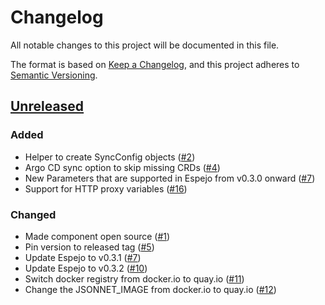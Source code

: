 # Changelog
All notable changes to this project will be documented in this file.

The format is based on [Keep a Changelog](https://keepachangelog.com/en/1.0.0/),
and this project adheres to [Semantic Versioning](https://semver.org/spec/v2.0.0.html).

## [Unreleased]
### Added

- Helper to create SyncConfig objects ([#2])
- Argo CD sync option to skip missing CRDs ([#4])
- New Parameters that are supported in Espejo from v0.3.0 onward ([#7])
- Support for HTTP proxy variables ([#16])

### Changed

- Made component open source ([#1])
- Pin version to released tag ([#5])
- Update Espejo to v0.3.1 ([#7])
- Update Espejo to v0.3.2 ([#10])
- Switch docker registry from docker.io to quay.io ([#11])
- Change the JSONNET_IMAGE from docker.io to quay.io ([#12])

[Unreleased]: https://github.com/projectsyn/component-espejo/compare/7127fc3...HEAD
[#1]: https://github.com/projectsyn/component-espejo/pull/1
[#2]: https://github.com/projectsyn/component-espejo/pull/2
[#4]: https://github.com/projectsyn/component-espejo/pull/4
[#5]: https://github.com/projectsyn/component-espejo/pull/5
[#7]: https://github.com/projectsyn/component-espejo/pull/7
[#10]: https://github.com/projectsyn/component-espejo/pull/10
[#11]: https://github.com/projectsyn/component-espejo/pull/11
[#12]: https://github.com/projectsyn/component-espejo/pull/12
[#16]: https://github.com/projectsyn/component-espejo/pull/16
